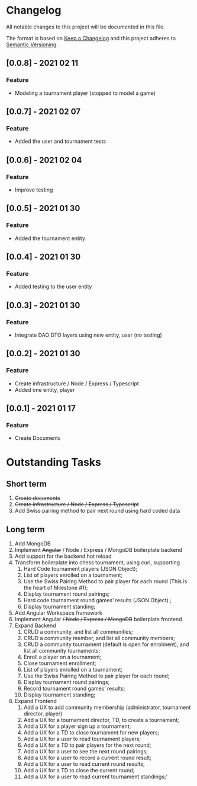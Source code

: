 # Changelog
All notable changes to this project will be documented in this file.

The format is based on [Keep a Changelog](http://keepachangelog.com/en/1.0.0/)
and this project adheres to [Semantic Versioning](http://semver.org/spec/v2.0.0.html).
## [0.0.8] - 2021 02 11
### Feature
* Modeling a tournament player (stopped to model a game)

## [0.0.7] - 2021 02 07
### Feature
* Added the user and tournament tests

## [0.0.6] - 2021 02 04
### Feature
* Improve testing

## [0.0.5] - 2021 01 30
### Feature
* Added the tournament entity

## [0.0.4] - 2021 01 30
### Feature
* Added testing to the user entity

## [0.0.3] - 2021 01 30
### Feature
* Integrate DAO DTO layers using new entity, user (no testing)

## [0.0.2] - 2021 01 30
### Feature
* Create infrastructure / Node / Express / Typescript
* Added one entity, player

## [0.0.1] - 2021 01 17
### Feature
* Create Documents

# Outstanding Tasks
## Short term
1. ~~Create documents~~
1. ~~Create infrastructure / Node / Express / Typescript~~
1. Add Swiss pairing method to pair next round using hard coded data

## Long term
1. Add MongoDB
1. Implement ~~Angular~~ / Node / Express / MongoDB boilerplate backend
1. Add support for the backend hot reload
1. Transform boilerplate into chess tournament, using curl, supporting
   1. Hard Code tournament players (JSON Object);
   1. List of players enrolled on a tournament;
   1. Use the Swiss Pairing Method to pair player for each round (This is the heart of Milestone #1);
   1. Display tournament round pairings;
   1. Hard code tournament round games’ results (JSON Object) ;
   1. Display tournament standing;
1. Add Angular Workspace framework
1. Implement Angular ~~/ Node / Express / MongoDB~~ boilerplate frontend 
1. Expand Backend
   1. CRUD a community, and list all communities;
   1. CRUD a community member, and list all community members;
   1. CRUD a community tournament (default is open for enrolment), and list all community tournaments;
   1. Enroll a player on a tournament;
   1. Close tournament enrollment;
   1. List of players enrolled on a tournament;
   1. Use the Swiss Pairing Method to pair player for each round;
   1. Display tournament round pairings;
   1. Record tournament round games’ results;
   1. Display tournament standing;
1. Expand Frontend
   1. Add a UX to add community membership (administrator, tournament director, player)
   1. Add a UX for a tournament director, TD, to create a tournament;
   1. Add a UX for a player sign up a tournament;
   1. Add a UX for a TD to close tournament for new players;
   1. Add a UX for a user to read tournament players;
   1. Add a UX for a TD to pair players for the next round;
   1. Add a UX for a user to see the next round pairings;
   1. Add a UX for a user to record a current round result;
   1. Add a UX for a user to read current round results;
   1. Add a UX for a TD to close the current round;
   1. Add a UX for a user to read current tournament standings;'
